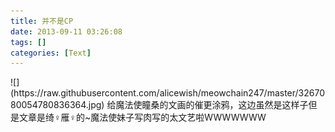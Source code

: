 ```yaml
---
title: 并不是CP
date: 2013-09-11 03:26:08
tags: []
categories: [Text]
---
```


<p>
![](https://raw.githubusercontent.com/alicewish/meowchain247/master/3267080054780836364.jpg)
给魔法使瞳桑的文画的催更涂鸦，这边虽然是这样子但是文章是绮♀雁♀的~魔法使妹子写肉写的太文艺啦WWWWWWW<br /></p>